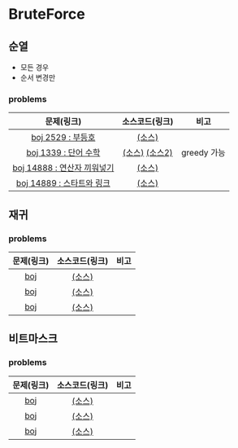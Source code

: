 # BruteForce

## 순열

  - 모든 경우
  - 순서 변경만

### problems

|문제(링크)|소스코드(링크)|비고|
|:------:|:--------:|:--:|
|[boj 2529 : 부등호](https://www.acmicpc.net/problem/2529)|[(소스)]()||
|[boj 1339 : 단어 수학](https://www.acmicpc.net/problem/1339)|[(소스)]() [(소스2)]()|greedy 가능|
|[boj 14888 : 연산자 끼워넣기](https://www.acmcicpc.net/problem/14888)|[(소스)]()||
|[boj 14889 : 스타트와 링크](https://www.acmicpc.net/problem/14889)|[(소스)]()||

## 재귀

### problems

|문제(링크)|소스코드(링크)|비고|
|:------:|:--------:|:--:|
|[boj]()|[(소스)]()||
|[boj]()|[(소스)]()||
|[boj]()|[(소스)]()||

## 비트마스크

### problems

|문제(링크)|소스코드(링크)|비고|
|:------:|:--------:|:--:|
|[boj]()|[(소스)]()||
|[boj]()|[(소스)]()||
|[boj]()|[(소스)]()||